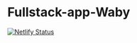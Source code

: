 # Fullstack-app-Waby
[![Netlify Status](https://api.netlify.com/api/v1/badges/99ab1b7a-6392-49b1-babb-445f600b7d11/deploy-status)](https://app.netlify.com/sites/waby/deploys)
